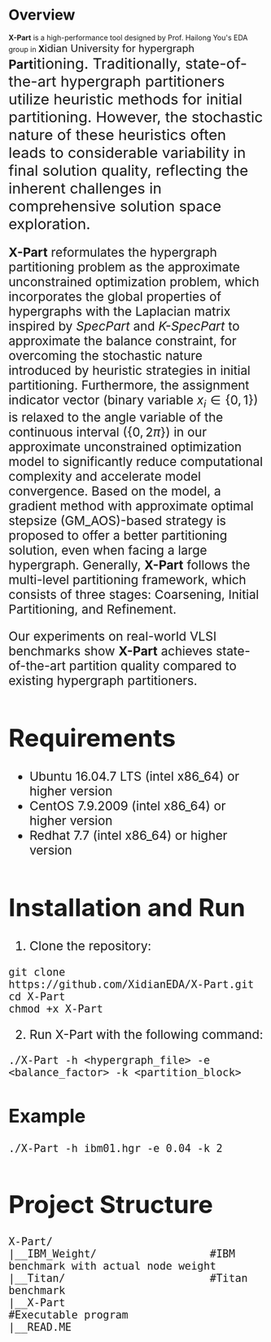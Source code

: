 # Overview
**X-Part** is a high-performance tool designed by Prof. Hailong You's EDA group in <big>**X**<big>idian University for hypergraph <big>**Part**<big>itioning. Traditionally, state-of-the-art hypergraph partitioners utilize heuristic methods for initial partitioning. However, the stochastic nature of these heuristics often leads to considerable variability in final solution quality, reflecting the inherent challenges in comprehensive solution space exploration. 

**X-Part** reformulates the hypergraph partitioning problem as the approximate unconstrained optimization problem, which incorporates the global properties of hypergraphs with the Laplacian matrix inspired by *SpecPart* and *K-SpecPart* to approximate the balance constraint, for overcoming the stochastic nature introduced by heuristic strategies in initial partitioning. Furthermore, the assignment indicator vector (binary variable $x_i \in \{0,1\}$) is relaxed to the angle variable of the continuous interval ($\{0,2\pi\}$) in our approximate unconstrained optimization model to significantly reduce computational complexity and accelerate model convergence. Based on the model, a gradient method with approximate optimal stepsize (GM\_AOS)-based strategy is proposed to offer a better partitioning solution, even when facing a large hypergraph. Generally, **X-Part** follows the multi-level partitioning framework, which consists of three stages: Coarsening, Initial Partitioning, and Refinement.

Our experiments on real-world VLSI benchmarks show **X-Part** achieves state-of-the-art partition quality compared to existing hypergraph partitioners.

# Requirements
* Ubuntu 16.04.7 LTS (intel x86_64) or higher version
* CentOS 7.9.2009 (intel x86_64) or higher version
* Redhat 7.7 (intel x86_64) or higher version

# Installation and Run
1. Clone the repository:

```
git clone https://github.com/XidianEDA/X-Part.git
cd X-Part
chmod +x X-Part
```
2. Run X-Part with the following command:

```
./X-Part -h <hypergraph_file> -e <balance_factor> -k <partition_block>
```
## Example
```
./X-Part -h ibm01.hgr -e 0.04 -k 2
```
# Project Structure
```
X-Part/
|__IBM_Weight/                  #IBM benchmark with actual node weight
|__Titan/                       #Titan benchmark
|__X-Part                       #Executable program
|__READ.ME
```
